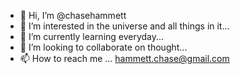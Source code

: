 - 👋 Hi, I’m @chasehammett
- 👀 I’m interested in the universe and all things in it...
- 🌱 I’m currently learning everyday...
- 💞️ I’m looking to collaborate on thought...
- 📫 How to reach me ... hammett.chase@gmail.com

<!---
chasehammett/chasehammett is a ✨ special ✨ repository because its `README.md` (this file) appears on your GitHub profile.
You can click the Preview link to take a look at your changes.
--->
